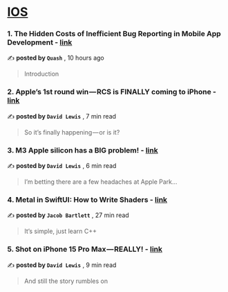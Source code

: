 
<h1><a href=https://medium.com/tag/ios/recommended target="_blank" rel="noopener noreferrer">IOS</a></h1>
<h3>1. The Hidden Costs of Inefficient Bug Reporting in Mobile App Development - <a href=https://medium.com/@helloquash/the-hidden-costs-of-inefficient-bug-reporting-in-mobile-app-development-b0524a9ef4bb?source=tag_recommended_feed---------0-84----------ios----------6f61d2e9_c682_466f_91ab_be89e37001f4------- target="_blank" rel="noopener noreferrer">link</a></h3>

✍️ **posted by `Quash`** <date> , 10 hours ago</date>

<blockquote>Introduction</blockquote>

<h3>2. Apple’s 1st round win — RCS is FINALLY coming to iPhone - <a href=https://medium.com/macoclock/apples-1st-round-win-rcs-is-finally-coming-to-iphone-0a7804381e12?source=tag_recommended_feed---------1-107----------ios----------6f61d2e9_c682_466f_91ab_be89e37001f4------- target="_blank" rel="noopener noreferrer">link</a></h3>

✍️ **posted by `David Lewis`** <date> , 7 min read</date>

<blockquote>So it’s finally happening — or is it?</blockquote>

<h3>3. M3 Apple silicon has a BIG problem! - <a href=https://medium.com/macoclock/ll-popim3-apple-silicon-has-a-big-problem-61f8217ad96f?source=tag_recommended_feed---------2-85----------ios----------6f61d2e9_c682_466f_91ab_be89e37001f4------- target="_blank" rel="noopener noreferrer">link</a></h3>

✍️ **posted by `David Lewis`** <date> , 6 min read</date>

<blockquote>I’m betting there are a few headaches at Apple Park…</blockquote>

<h3>4. Metal in SwiftUI: How to Write Shaders - <a href=https://medium.com/gitconnected/metal-in-swiftui-how-to-write-shaders-b39c283d6523?source=tag_recommended_feed---------3-84----------ios----------6f61d2e9_c682_466f_91ab_be89e37001f4------- target="_blank" rel="noopener noreferrer">link</a></h3>

✍️ **posted by `Jacob Bartlett`** <date> , 27 min read</date>

<blockquote>It’s simple, just learn C++</blockquote>

<h3>5. Shot on iPhone 15 Pro Max — REALLY! - <a href=https://medium.com/macoclock/shot-on-iphone-15-pro-max-really-13d64e95d5c7?source=tag_recommended_feed---------4-107----------ios----------6f61d2e9_c682_466f_91ab_be89e37001f4------- target="_blank" rel="noopener noreferrer">link</a></h3>

✍️ **posted by `David Lewis`** <date> , 9 min read</date>

<blockquote>And still the story rumbles on</blockquote>

